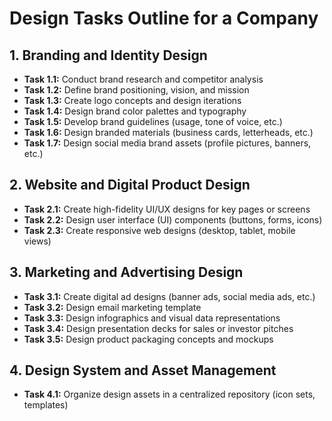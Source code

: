 # Design Tasks Outline for a Company

## 1. Branding and Identity Design
- **Task 1.1:** Conduct brand research and competitor analysis
- **Task 1.2:** Define brand positioning, vision, and mission
- **Task 1.3:** Create logo concepts and design iterations
- **Task 1.4:** Design brand color palettes and typography
- **Task 1.5:** Develop brand guidelines (usage, tone of voice, etc.)
- **Task 1.6:** Design branded materials (business cards, letterheads, etc.)
- **Task 1.7:** Design social media brand assets (profile pictures, banners, etc.)

## 2. Website and Digital Product Design
- **Task 2.1:** Create high-fidelity UI/UX designs for key pages or screens
- **Task 2.2:** Design user interface (UI) components (buttons, forms, icons)
- **Task 2.3:** Create responsive web designs (desktop, tablet, mobile views)

## 3. Marketing and Advertising Design
- **Task 3.1:** Create digital ad designs (banner ads, social media ads, etc.)
- **Task 3.2:** Design email marketing template
- **Task 3.3:** Design infographics and visual data representations
- **Task 3.4:** Design presentation decks for sales or investor pitches
- **Task 3.5:** Design product packaging concepts and mockups

## 4. Design System and Asset Management
- **Task 4.1:** Organize design assets in a centralized repository (icon sets, templates)


